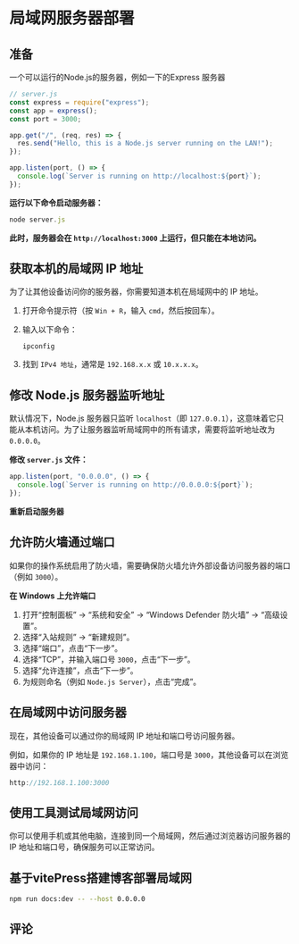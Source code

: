 # 局域网服务器部署

## 准备

一个可以运行的Node.js的服务器，例如一下的Express 服务器

```js
// server.js
const express = require("express");
const app = express();
const port = 3000;

app.get("/", (req, res) => {
  res.send("Hello, this is a Node.js server running on the LAN!");
});

app.listen(port, () => {
  console.log(`Server is running on http://localhost:${port}`);
});
```

**运行以下命令启动服务器：**

```js
node server.js
```

**此时，服务器会在 `http://localhost:3000` 上运行，但只能在本地访问。**

## 获取本机的局域网 IP 地址

为了让其他设备访问你的服务器，你需要知道本机在局域网中的 IP 地址。

1. 打开命令提示符（按 `Win + R`，输入 `cmd`，然后按回车）。

2. 输入以下命令：

   ```
   ipconfig
   ```

3. 找到 `IPv4 地址`，通常是 `192.168.x.x` 或 `10.x.x.x`。

## 修改 Node.js 服务器监听地址

默认情况下，Node.js 服务器只监听 `localhost`（即 `127.0.0.1`），这意味着它只能从本机访问。为了让服务器监听局域网中的所有请求，需要将监听地址改为 `0.0.0.0`。

**修改 `server.js` 文件：**

```js
app.listen(port, "0.0.0.0", () => {
  console.log(`Server is running on http://0.0.0.0:${port}`);
});
```

**重新启动服务器**

## 允许防火墙通过端口

如果你的操作系统启用了防火墙，需要确保防火墙允许外部设备访问服务器的端口（例如 `3000`）。

**在 Windows 上允许端口**

1. 打开“控制面板” -> “系统和安全” -> “Windows Defender 防火墙” -> “高级设置”。
2. 选择“入站规则” -> “新建规则”。
3. 选择“端口”，点击“下一步”。
4. 选择“TCP”，并输入端口号 `3000`，点击“下一步”。
5. 选择“允许连接”，点击“下一步”。
6. 为规则命名（例如 `Node.js Server`），点击“完成”。

## 在局域网中访问服务器

现在，其他设备可以通过你的局域网 IP 地址和端口号访问服务器。

例如，如果你的 IP 地址是 `192.168.1.100`，端口号是 `3000`，其他设备可以在浏览器中访问：

```js
http://192.168.1.100:3000
```

## 使用工具测试局域网访问

你可以使用手机或其他电脑，连接到同一个局域网，然后通过浏览器访问服务器的 IP 地址和端口号，确保服务可以正常访问。

## 基于vitePress搭建博客部署局域网

```bash
npm run docs:dev -- --host 0.0.0.0 
```

## 评论
<Giscus />
